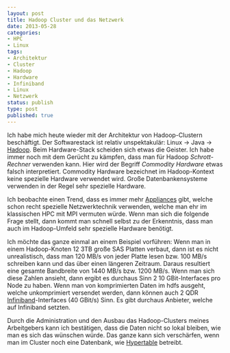```yaml
---
layout: post
title: Hadoop Cluster und das Netzwerk
date: 2013-05-28
categories:
- HPC
- Linux
tags:
- Architektur
- Cluster
- Hadoop
- Hardware
- Infiniband
- Linux
- Netzwerk
status: publish
type: post
published: true
---
```


Ich habe mich heute wieder mit der Architektur von Hadoop-Clustern beschäftigt. Der Softwarestack ist relativ unspektakulär: Linux -> Java -> [Hadoop].
Beim Hardware-Stack scheiden sich etwas die Geister. Ich habe immer noch mit dem Gerücht zu kämpfen, dass man für Hadoop _Schrott-Rechner_ 
verwenden kann. Hier wird der Begriff _Commodity Hardware_ etwas falsch interpretiert. Commodity Hardware bezeichnet im
Hadoop-Kontext keine spezielle Hardware verwendet wird. Große Datenbankensysteme verwenden in der Regel sehr spezielle Hardware.


Ich beobachte einen Trend, dass es immer mehr [Appliances] gibt, welche schon recht spezielle Netzwerktechnik verwenden,
welche man ehr im klassischen HPC mit MPI vermuten würde. Wenn man sich die folgende Frage stellt, dann kommt man schnell
selbst zu der Erkenntnis, dass man auch im Hadoop-Umfeld sehr spezielle Hardware benötigt.


Ich möchte das ganze einmal an einem Beispiel vorführen: Wenn man in einem Hadoop-Knoten 12 3TB große SAS Platten verbaut,
dann ist es nicht unrealistisch, dass man 120 MB/s von jeder Platte lesen bzw. 100 MB/s schreiben kann und das über einen
längeren Zeitraum. Daraus resultiert eine gesamte Bandbreite von 1440 MB/s bzw. 1200 MB/s. Wenn man sich diese Zahlen ansieht,
dann ergibt es durchaus Sinn 2 10 GBit-Interfaces pro Node zu haben. Wenn man von komprimierten Daten im hdfs ausgeht,
welche unkomprimiert versendet werden, dann können auch 2 QDR [Infiniband]-Interfaces (40 GBit/s) Sinn. Es gibt durchaus Anbieter, 
welche auf Infiniband setzten.


Durch die Administration und den Ausbau das Hadoop-Clusters meines Arbeitgebers kann ich bestätigen, dass die Daten nicht so lokal
bleiben, wie man es sich das wünschen würde. Das ganze kann sich verschärfen, wenn man im
Cluster noch eine Datenbank, wie [Hypertable] betreibt.

[Hypertable]: http://hypertable.com/
[Appliances]: http://de.wikipedia.org/wiki/Appliance
[Hadoop]: http://hadoop.apache.org/
[Infiniband]: http://de.wikipedia.org/wiki/InfiniBand
